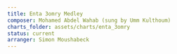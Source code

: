 ```yaml
---
title: Enta 3omry Medley
composer: Mohamed Abdel Wahab (sung by Umm Kulthoum)
charts_folder: assets/charts/enta_3omry
status: current
arranger: Simon Moushabeck
---
```

